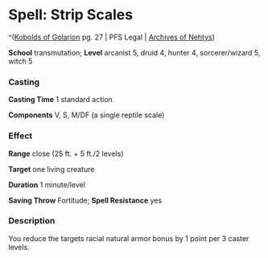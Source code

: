 # Spell: Strip Scales

^([Kobolds of Golarion][ss-strip-scales] pg. 27 | PFS Legal | [Archives of Nehtys][sn-strip-scales])

**School** transmutation; **Level** arcanist 5, druid 4, hunter 4, sorcerer/wizard 5, witch 5

### Casting

**Casting Time** 1 standard action   

**Components** V, S, M/DF (a single reptile scale) 

### Effect

**Range** close (25 ft. + 5 ft./2 levels)  

**Target** one living creature  

**Duration** 1 minute/level   

**Saving Throw** Fortitude; **Spell Resistance** yes 

### Description

You reduce the targets racial natural armor bonus by 1 point per 3 caster levels.

[ss-strip-scales]: http://paizo.com/products/btpy8yw0
[sn-strip-scales]: http://www.archivesofnethys.com/SpellDisplay.aspx?ItemName=Strip%20Scales
